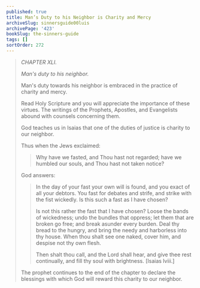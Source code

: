 ```yaml
---
published: true
title: Man’s Duty to his Neighbor is Charity and Mercy
archiveSlug: sinnersguide00luis
archivePage: '423'
bookSlug: the-sinners-guide
tags: []
sortOrder: 272
---
```


> *CHAPTER XLI.*
>
> *Man's duty to his neighbor.*
>
> Man's duty towards his neighbor is embraced in the practice of charity and mercy.
>
> Read Holy Scripture and you will appreciate the importance of these virtues. The writings of the Prophets, Apostles, and Evangelists abound with counsels concerning them.
> 
> God teaches us in Isaias that one of the duties of justice is charity to our neighbor.
> 
> Thus when the Jews exclaimed:
> 
>> Why have we fasted, and Thou hast not regarded; have we humbled our souls, and Thou hast not taken notice?
> 
> God answers:
> 
>> In the day of your fast your own will is found, and you exact of all your debtors. You fast for debates and strife, and strike with the fist wickedly. Is this such a fast as I have chosen?
>> 
>> Is not this rather the fast that I have chosen? Loose the bands of wickedness; undo the bundles that oppress; let them that are broken go free; and break asunder every burden. Deal thy bread to the hungry, and bring the needy and harborless into thy house. When thou shalt see one naked, cover him, and despise not thy own flesh.
>> 
>> Then shalt thou call, and the Lord shall hear, and give thee rest continually, and fill thy soul with brightness. [Isaias lviii.]
> 
> The prophet continues to the end of the chapter to declare the blessings with which God will reward this charity to our neighbor.
